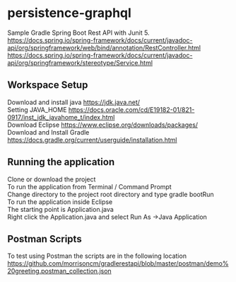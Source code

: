 # persistence-graphql
Sample Gradle Spring Boot Rest API with Junit 5. 
<https://docs.spring.io/spring-framework/docs/current/javadoc-api/org/springframework/web/bind/annotation/RestController.html>  
<https://docs.spring.io/spring-framework/docs/current/javadoc-api/org/springframework/stereotype/Service.html>  

## Workspace Setup
Download and install java <https://jdk.java.net/>  
Setting JAVA_HOME  <https://docs.oracle.com/cd/E19182-01/821-0917/inst_jdk_javahome_t/index.html>  
Download Eclipse <https://www.eclipse.org/downloads/packages/>  
Download and Install Gradle <https://docs.gradle.org/current/userguide/installation.html>  

## Running the application
Clone or download the project  
To run the application from Terminal / Command Prompt   
Change directory to the project root directory and type gradle bootRun  
To run the application inside Eclipse  
The starting point is Application.java  
Right click the Application.java  and select Run As ->Java Application  

## Postman Scripts
To test using Postman the scripts are in the following location <https://github.com/morrisoncm/gradlerestapi/blob/master/postman/demo%20greeting.postman_collection.json>
